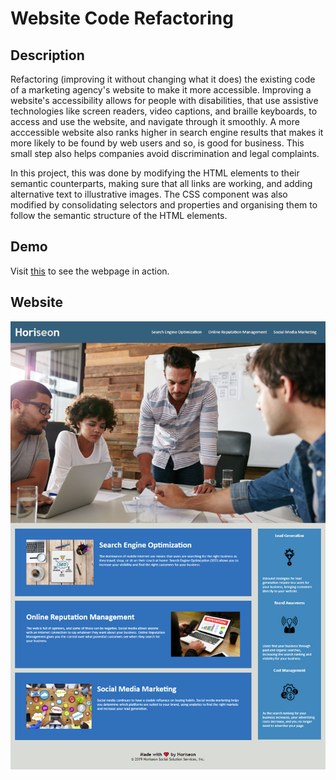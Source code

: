 # Website Code Refactoring

## Description

Refactoring (improving it without changing what it does) the existing code of a marketing agency's website to make it more accessible. Improving a website's accessibility allows for people with disabilities, that use assistive technologies like screen readers, video captions, and braille keyboards, to access and use the website, and navigate through it smoothly. A more acccessible website also ranks higher in search engine results that makes it more likely to be found by web users and so, is good for business. This small step also helps companies avoid discrimination and legal complaints.

In this project, this was done by modifying the HTML elements to their semantic counterparts, making sure that all links are working, and adding alternative text to illustrative images. The CSS component was also modified by consolidating selectors and properties and organising them to follow the semantic structure of the HTML elements.

## Demo

Visit [this](https://github.com/alainatividad/Horiseon-Web-Code-Refactoring-Repository/deployments/activity_log?environment=github-pages) to see the webpage in action.

## Website

![The Horiseon webpage includes a navigation bar, a header image, and cards with text and images at the bottom of the page.](./assets/images/website.png)
